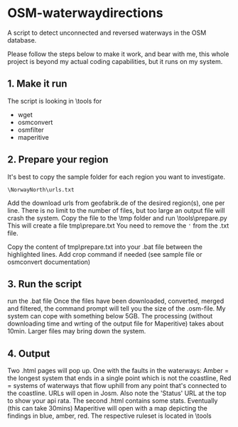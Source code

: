 # OSM-waterwaydirections
A script to detect unconnected and reversed waterways in the OSM database.

Please follow the steps below to make it work, and bear with me, this whole project is beyond my actual coding capabilities, but it runs on my system.

## 1. Make it run

The script is looking in \tools for 
- wget
- osmconvert
- osmfilter
- maperitive 

## 2. Prepare your region
It's best to copy the sample folder for each region you want to investigate. 
```
\NorwayNorth\urls.txt
```
Add the download urls from geofabrik.de of the desired region(s), one per line.  There is no limit to the number of files, but too large an output file will crash the system.
Copy the file to the \tmp folder and run \tools\prepare.py
This will create a file tmp\prepare.txt 
You need to remove the ``` ' ``` from the .txt file.

Copy the content of tmp\prepare.txt into your .bat file between the highlighted lines. Add crop command if needed (see sample file or osmconvert documentation)

## 3. Run the script
run the .bat file
Once the files have been downloaded, converted, merged and filtered, the command prompt will tell you the size of the .osm-file. My system can cope with something below 5GB. The processing (without downloading time and wrting of the output file for Maperitive) takes about 10min. Larger files may bring down the system.

## 4. Output
Two .html pages will pop up. One with the faults in the waterways: Amber = the longest system that ends in a single point which is not the coastline, Red = systems of waterways that flow uphill from any point that's connected to the coastline. URLs will open in Josm. Also note the 'Status' URL at the top to show your api rata.
The second .html contains some stats.
Eventually (this can take 30mins) Maperitive will open with a map depicting the findings in blue, amber, red. The respective ruleset is located in \tools
